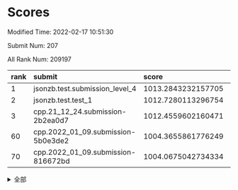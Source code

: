 # Scores

Modified Time: 2022-02-17 10:51:30

Submit Num: 207

All Rank Num: 209197

| rank |               submit               |       score        |       sigma        | pk_num |
| :--- | :--------------------------------- | :----------------- | :----------------- | :----- |
| 1    | jsonzb.test.submission_level_4     | 1013.2843232157705 | 0.8510479625152753 | 4041   |
| 2    | jsonzb.test.test_1                 | 1012.7280113296754 | 0.8098167090532113 | 4045   |
| 3    | cpp.21_12_24.submission-2b2ea0d7   | 1012.4559602160471 | 0.7850205233888483 | 4044   |
| 60   | cpp.2022_01_09.submission-5b0e3de2 | 1004.3655861776249 | 0.7158644222384007 | 4045   |
| 70   | cpp.2022_01_09.submission-816672bd | 1004.0675042734334 | 0.7167427641643626 | 4039   |


<details>
<summary>全部</summary>

| rank |                 submit                 |       score        |       sigma        | pk_num |
| :--- | :------------------------------------- | :----------------- | :----------------- | :----- |
| 1    | jsonzb.test.submission_level_4         | 1013.2843232157705 | 0.8510479625152753 | 4041   |
| 2    | jsonzb.test.test_1                     | 1012.7280113296754 | 0.8098167090532113 | 4045   |
| 3    | cpp.21_12_24.submission-2b2ea0d7       | 1012.4559602160471 | 0.7850205233888483 | 4044   |
| 4    | gobigger.level_3.submission_level_3_35 | 1012.1888312893592 | 0.8110528410382455 | 4038   |
| 5    | gobigger.level_3.submission_level_3_15 | 1011.2247191979055 | 0.7754322601552972 | 4041   |
| 6    | gobigger.level_3.submission_level_3_4  | 1011.0189321617495 | 0.7611508713991254 | 4039   |
| 7    | gobigger.level_3.submission_level_3_19 | 1010.784885273854  | 0.7576502663230721 | 4043   |
| 8    | gobigger.level_3.submission_level_3_32 | 1010.7810273169903 | 0.7649798925266695 | 4044   |
| 9    | gobigger.level_3.submission_level_3_29 | 1010.7194462170168 | 0.7676492941550344 | 4047   |
| 10   | gobigger.level_3.submission_level_3_14 | 1010.6069578957704 | 0.7681462620070579 | 4044   |
| 11   | gobigger.level_3.submission_level_3_36 | 1010.374315374554  | 0.7550130635537947 | 4036   |
| 12   | gobigger.level_3.submission_level_3_44 | 1010.2971043420542 | 0.7747228422201717 | 4043   |
| 13   | gobigger.level_3.submission_level_3_18 | 1010.2492235150962 | 0.7626817760300095 | 4050   |
| 14   | gobigger.level_3.submission_level_3_0  | 1010.1931727380455 | 0.7394534890254074 | 4044   |
| 15   | gobigger.level_3.submission_level_3_26 | 1010.1791968206239 | 0.7522566197440352 | 4050   |
| 16   | gobigger.level_3.submission_level_3_16 | 1010.124734762821  | 0.7539072508261813 | 4041   |
| 17   | gobigger.level_3.submission_level_3_41 | 1010.1187085749398 | 0.7653129003494464 | 4041   |
| 18   | gobigger.level_3.submission_level_3_31 | 1010.0705431079258 | 0.7741178585779154 | 4036   |
| 19   | gobigger.level_3.submission_level_3_49 | 1010.0417247544349 | 0.7457554564979223 | 4042   |
| 20   | gobigger.level_3.submission_level_3_8  | 1010.0234731959787 | 0.7531909774028808 | 4037   |
| 21   | gobigger.level_3.submission_level_3_20 | 1009.9784163681607 | 0.7618042100646188 | 4039   |
| 22   | gobigger.level_3.submission_level_3_12 | 1009.9627342309676 | 0.7500664610783971 | 4045   |
| 23   | gobigger.level_3.submission_level_3_45 | 1009.9296375901687 | 0.7524118271441587 | 4045   |
| 24   | gobigger.level_3.submission_level_3_17 | 1009.9119556124813 | 0.7822662565758196 | 4042   |
| 25   | gobigger.level_3.submission_level_3_23 | 1009.9104236473333 | 0.7623865429019636 | 4039   |
| 26   | gobigger.level_3.submission_level_3_27 | 1009.8867581910189 | 0.7614022548975562 | 4046   |
| 27   | gobigger.level_3.submission_level_3_28 | 1009.8679167214561 | 0.7533257808382573 | 4043   |
| 28   | gobigger.level_3.submission_level_3_6  | 1009.867372822871  | 0.7596932432796906 | 4047   |
| 29   | gobigger.level_3.submission_level_3_48 | 1009.8469770639729 | 0.7519737560048514 | 4042   |
| 30   | gobigger.level_3.submission_level_3_47 | 1009.7866355160255 | 0.7359022182585286 | 4047   |
| 31   | gobigger.level_3.submission_level_3_33 | 1009.7744797621053 | 0.755462268298941  | 4037   |
| 32   | gobigger.level_3.submission_level_3_40 | 1009.7539497665811 | 0.7582339202008942 | 4038   |
| 33   | gobigger.level_3.submission_level_3_22 | 1009.6461960456297 | 0.7718043197980244 | 4043   |
| 34   | gobigger.level_3.submission_level_3_30 | 1009.5032538278266 | 0.7587092175900124 | 4048   |
| 35   | gobigger.level_3.submission_level_3_7  | 1009.4507660117573 | 0.7377608890660211 | 4046   |
| 36   | gobigger.level_3.submission_level_3_43 | 1009.4051629354327 | 0.7529259288536738 | 4042   |
| 37   | gobigger.level_3.submission_level_3_2  | 1009.3467893577599 | 0.7414573911913735 | 4044   |
| 38   | gobigger.level_3.submission_level_3_10 | 1009.3360879733069 | 0.7490653607365226 | 4039   |
| 39   | gobigger.level_3.submission_level_3_24 | 1009.3057531554338 | 0.7626493823863761 | 4041   |
| 40   | gobigger.level_3.submission_level_3_37 | 1009.2642247883039 | 0.7391116639268428 | 4039   |
| 41   | gobigger.level_3.submission_level_3_39 | 1009.2555933931649 | 0.7589982577743724 | 4039   |
| 42   | gobigger.level_3.submission_level_3_5  | 1009.2431296904259 | 0.7548625887111026 | 4042   |
| 43   | gobigger.level_3.submission_level_3_38 | 1009.2242364900985 | 0.7394069298338786 | 4049   |
| 44   | gobigger.level_3.submission_level_3_25 | 1009.2224519251782 | 0.7441240029799706 | 4035   |
| 45   | gobigger.level_3.submission_level_3_1  | 1009.1754286696655 | 0.7387450745675175 | 4038   |
| 46   | gobigger.level_3.submission_level_3_42 | 1009.1684853809605 | 0.751614438574911  | 4045   |
| 47   | gobigger.level_3.submission_level_3_13 | 1009.123541287484  | 0.7530085967393935 | 4042   |
| 48   | gobigger.level_3.submission_level_3_46 | 1009.04916616293   | 0.7728719586022127 | 4048   |
| 49   | gobigger.level_3.submission_level_3_34 | 1008.9281380633963 | 0.724718854844938  | 4040   |
| 50   | gobigger.level_3.submission_level_3_3  | 1008.8506171070961 | 0.7537586713171008 | 4042   |
| 51   | gobigger.level_3.submission_level_3_11 | 1008.7835897897316 | 0.7305741854829338 | 4037   |
| 52   | gobigger.level_3.submission_level_3_9  | 1008.602914700466  | 0.7330438747325626 | 4050   |
| 53   | gobigger.level_3.submission_level_3_21 | 1007.86091901098   | 0.7309346509815976 | 4047   |
| 54   | gobigger.level_1.submission_level_1_14 | 1005.2188057977604 | 0.7274986173634689 | 4045   |
| 55   | gobigger.level_1.submission_level_1_42 | 1004.6134380023141 | 0.7043328796903482 | 4041   |
| 56   | gobigger.level_1.submission_level_1_12 | 1004.5587231618836 | 0.7210234801446275 | 4042   |
| 57   | gobigger.level_1.submission_level_1_20 | 1004.5079430845706 | 0.7259370438394137 | 4043   |
| 58   | gobigger.level_1.submission_level_1_32 | 1004.4999207159033 | 0.7154917398149016 | 4042   |
| 59   | gobigger.level_1.submission_level_1_4  | 1004.4376840103806 | 0.7264323634421915 | 4043   |
| 60   | cpp.2022_01_09.submission-5b0e3de2     | 1004.3655861776249 | 0.7158644222384007 | 4045   |
| 61   | gobigger.level_1.submission_level_1_1  | 1004.3257026778451 | 0.7244417524380175 | 4046   |
| 62   | gobigger.level_1.submission_level_1_44 | 1004.3247365612131 | 0.7227390058277456 | 4041   |
| 63   | gobigger.level_1.submission_level_1_18 | 1004.2881673326112 | 0.7160715663757156 | 4042   |
| 64   | gobigger.level_1.submission_level_1_33 | 1004.2217709918202 | 0.7092858757692156 | 4040   |
| 65   | gobigger.level_1.submission_level_1_26 | 1004.2210261254833 | 0.7259986926115048 | 4044   |
| 66   | gobigger.level_1.submission_level_1_6  | 1004.1969027042304 | 0.7110181461553009 | 4044   |
| 67   | gobigger.level_1.submission_level_1_45 | 1004.1689533205458 | 0.7130845941639542 | 4042   |
| 68   | gobigger.level_1.submission_level_1_47 | 1004.1291081809601 | 0.7186676540874566 | 4038   |
| 69   | gobigger.level_1.submission_level_1_15 | 1004.117819538301  | 0.7183466629069806 | 4047   |
| 70   | cpp.2022_01_09.submission-816672bd     | 1004.0675042734334 | 0.7167427641643626 | 4039   |
| 71   | gobigger.level_1.submission_level_1_37 | 1003.8639148387272 | 0.7265249748076632 | 4041   |
| 72   | gobigger.level_1.submission_level_1_39 | 1003.8592004647799 | 0.7239301397990662 | 4043   |
| 73   | gobigger.level_1.submission_level_1_28 | 1003.8314576221309 | 0.7207077540573443 | 4039   |
| 74   | gobigger.level_1.submission_level_1_31 | 1003.8229932288153 | 0.7124719338411356 | 4049   |
| 75   | gobigger.level_1.submission_level_1_49 | 1003.8081823438381 | 0.7054131887201608 | 4041   |
| 76   | gobigger.level_1.submission_level_1_23 | 1003.7967641100233 | 0.717586845869859  | 4045   |
| 77   | gobigger.level_1.submission_level_1_38 | 1003.6879545456441 | 0.7153043386553564 | 4039   |
| 78   | gobigger.level_1.submission_level_1_5  | 1003.5967606757653 | 0.7253381289663421 | 4041   |
| 79   | gobigger.level_1.submission_level_1_40 | 1003.5641985704948 | 0.7058574690759907 | 4044   |
| 80   | gobigger.level_1.submission_level_1_7  | 1003.5579996060214 | 0.7129554887367304 | 4046   |
| 81   | gobigger.level_1.submission_level_1_41 | 1003.4861412891036 | 0.7022182899168598 | 4047   |
| 82   | gobigger.level_1.submission_level_1_2  | 1003.3945269773611 | 0.706202376359048  | 4040   |
| 83   | gobigger.level_1.submission_level_1_16 | 1003.3661306308277 | 0.7168336420347394 | 4040   |
| 84   | gobigger.level_1.submission_level_1_11 | 1003.3555322528018 | 0.7172992699677689 | 4043   |
| 85   | gobigger.level_1.submission_level_1_35 | 1003.3437585878207 | 0.7073681748766919 | 4039   |
| 86   | gobigger.level_1.submission_level_1_9  | 1003.3195743144586 | 0.7108602378986695 | 4036   |
| 87   | gobigger.level_1.submission_level_1_46 | 1003.2958395280419 | 0.7065081379761935 | 4042   |
| 88   | gobigger.level_1.submission_level_1_17 | 1003.2300661548679 | 0.7211662392379663 | 4046   |
| 89   | gobigger.level_1.submission_level_1_43 | 1003.1768241361104 | 0.7207682330262271 | 4043   |
| 90   | gobigger.level_1.submission_level_1_48 | 1003.0493718371401 | 0.7149297946023004 | 4042   |
| 91   | gobigger.level_1.submission_level_1_8  | 1003.0390658296822 | 0.7088846895221571 | 4045   |
| 92   | gobigger.level_1.submission_level_1_27 | 1002.959051123418  | 0.713094703260249  | 4041   |
| 93   | gobigger.level_1.submission_level_1_30 | 1002.8322172525325 | 0.7191042761924101 | 4041   |
| 94   | gobigger.level_1.submission_level_1_25 | 1002.7362316733087 | 0.7121485880460157 | 4046   |
| 95   | gobigger.level_1.submission_level_1_13 | 1002.7141147546574 | 0.7160748486177598 | 4034   |
| 96   | gobigger.level_1.submission_level_1_34 | 1002.5884984124477 | 0.7089588666182363 | 4042   |
| 97   | gobigger.level_1.submission_level_1_24 | 1002.5663451895409 | 0.7115438598999883 | 4046   |
| 98   | gobigger.level_1.submission_level_1_0  | 1002.5523630383667 | 0.7074803503894507 | 4047   |
| 99   | gobigger.level_1.submission_level_1_29 | 1002.5318895956631 | 0.7225457788921166 | 4043   |
| 100  | gobigger.level_1.submission_level_1_10 | 1002.5316587304976 | 0.7133724670260324 | 4047   |
| 101  | gobigger.level_1.submission_level_1_3  | 1002.3160257695295 | 0.7086175926118861 | 4041   |
| 102  | gobigger.level_1.submission_level_1_36 | 1001.9921851072087 | 0.7063370192563202 | 4039   |
| 103  | gobigger.level_1.submission_level_1_22 | 1001.9092234581356 | 0.7114773800170181 | 4048   |
| 104  | gobigger.level_1.submission_level_1_21 | 1001.802203315867  | 0.7227985434929017 | 4040   |
| 105  | gobigger.level_1.submission_level_1_19 | 1001.791099570441  | 0.7153756545863008 | 4038   |
| 106  | gobigger.random.submission_random_48   | 997.6365471946916  | 0.7190740139991953 | 4043   |
| 107  | gobigger.random.submission_random_28   | 997.1624522103627  | 0.7010090175330261 | 4049   |
| 108  | gobigger.random.submission_random_47   | 996.9942952703304  | 0.7068682090579418 | 4041   |
| 109  | gobigger.random.submission_random_13   | 996.9062217811552  | 0.7119824353002022 | 4043   |
| 110  | gobigger.random.submission_random_37   | 996.8015791137709  | 0.7107944407278902 | 4043   |
| 111  | gobigger.random.submission_random_27   | 996.7941088139798  | 0.7071435800858678 | 4042   |
| 112  | gobigger.random.submission_random_11   | 996.7328298634889  | 0.7103192354989196 | 4044   |
| 113  | gobigger.random.submission_random_38   | 996.6932167310408  | 0.7224645659705279 | 4040   |
| 114  | gobigger.random.submission_random_25   | 996.6460545597273  | 0.7128714592759562 | 4040   |
| 115  | gobigger.random.submission_random_12   | 996.5183771559216  | 0.7110036764238215 | 4041   |
| 116  | gobigger.random.submission_random_16   | 996.510339337576   | 0.7092892762508534 | 4043   |
| 117  | gobigger.random.submission_random_31   | 996.4903468918993  | 0.7204339366155476 | 4040   |
| 118  | gobigger.random.submission_random_3    | 996.4308230687029  | 0.6983077339173711 | 4041   |
| 119  | gobigger.random.submission_random_15   | 996.3999038121701  | 0.7115149410318012 | 4049   |
| 120  | gobigger.random.submission_random_22   | 996.3853540082915  | 0.6897619195549258 | 4044   |
| 121  | gobigger.random.submission_random_32   | 996.3819372445047  | 0.699493771965431  | 4041   |
| 122  | gobigger.random.submission_random_44   | 996.3587682371328  | 0.7146950990620428 | 4046   |
| 123  | gobigger.random.submission_random_26   | 996.3031156865445  | 0.7026617845653659 | 4037   |
| 124  | gobigger.random.submission_random_45   | 996.2218673619413  | 0.7104643373866356 | 4038   |
| 125  | gobigger.random.submission_random_42   | 996.1994267257181  | 0.7225868364763943 | 4047   |
| 126  | gobigger.random.submission_random_6    | 996.1793994980047  | 0.7218071705053863 | 4042   |
| 127  | gobigger.random.submission_random_35   | 996.0900164853887  | 0.7061913511508515 | 4047   |
| 128  | gobigger.random.submission_random_33   | 996.0889766496932  | 0.7199856581434866 | 4048   |
| 129  | gobigger.random.submission_random_49   | 996.0012767021806  | 0.7226893587949099 | 4034   |
| 130  | gobigger.random.submission_random_46   | 995.9944472622893  | 0.7031405981886223 | 4048   |
| 131  | gobigger.random.submission_random_18   | 995.9187589449764  | 0.7207866387520222 | 4044   |
| 132  | gobigger.random.submission_random_2    | 995.8788823264356  | 0.702657488107298  | 4046   |
| 133  | gobigger.random.submission_random_40   | 995.8139605651827  | 0.7071634879480952 | 4044   |
| 134  | gobigger.random.submission_random_43   | 995.7633084192993  | 0.7074174325103149 | 4043   |
| 135  | gobigger.random.submission_random_19   | 995.6952971838027  | 0.7099352344203089 | 4045   |
| 136  | gobigger.random.submission_random_5    | 995.6900004459474  | 0.7077231024094833 | 4040   |
| 137  | gobigger.random.submission_random_10   | 995.6768173246537  | 0.6979849739707527 | 4047   |
| 138  | gobigger.random.submission_random_14   | 995.6698122403367  | 0.7242279286798775 | 4041   |
| 139  | gobigger.random.submission_random_39   | 995.6470755421246  | 0.7059066704726746 | 4043   |
| 140  | gobigger.random.submission_random_0    | 995.5950963704444  | 0.7144841408930075 | 4045   |
| 141  | gobigger.random.submission_random_4    | 995.5916663379132  | 0.7045505409560476 | 4045   |
| 142  | gobigger.random.submission_random_41   | 995.5436921083312  | 0.7178297575152697 | 4041   |
| 143  | gobigger.random.submission_random_29   | 995.5364963625785  | 0.7146471762139888 | 4041   |
| 144  | gobigger.random.submission_random_34   | 995.4475622581344  | 0.7190713104492156 | 4044   |
| 145  | gobigger.random.submission_random_8    | 995.4163393473901  | 0.6974839134415763 | 4046   |
| 146  | gobigger.random.submission_random_24   | 995.3213402557241  | 0.7146777394697733 | 4042   |
| 147  | gobigger.random.submission_random_7    | 995.3046420775299  | 0.7099586042014695 | 4042   |
| 148  | gobigger.random.submission_random_9    | 995.2791402871175  | 0.7065321894452439 | 4041   |
| 149  | gobigger.random.submission_random_1    | 995.2668636763127  | 0.7064012048459609 | 4046   |
| 150  | gobigger.random.submission_random_17   | 995.1946687746331  | 0.7200436505531009 | 4044   |
| 151  | gobigger.random.submission_random_20   | 995.016153592674   | 0.7207195974894547 | 4042   |
| 152  | gobigger.random.submission_random_23   | 994.7442977797017  | 0.7033375014496235 | 4038   |
| 153  | gobigger.random.submission_random_36   | 994.6320834961037  | 0.7116314396956617 | 4042   |
| 154  | gobigger.random.submission_random_30   | 994.5699540618768  | 0.7297456885732488 | 4039   |
| 155  | gobigger.random.submission_random_21   | 994.4780036341158  | 0.7243649194636427 | 4043   |
| 156  | gobigger.level_2.submission_level_2_38 | 993.9722178701046  | 0.7411916779559117 | 4046   |
| 157  | gobigger.level_2.submission_level_2_10 | 993.5231941726732  | 0.7388318106564755 | 4043   |
| 158  | gobigger.level_2.submission_level_2_36 | 993.2568608244021  | 0.7373487024932455 | 4039   |
| 159  | gobigger.level_2.submission_level_2_16 | 993.2281424868202  | 0.7325165588164617 | 4043   |
| 160  | gobigger.level_2.submission_level_2_17 | 993.2257566599136  | 0.7282400379806598 | 4043   |
| 161  | gobigger.level_2.submission_level_2_19 | 993.1241427838404  | 0.7278401619542895 | 4042   |
| 162  | gobigger.level_2.submission_level_2_21 | 993.083364245272   | 0.7501053680288575 | 4041   |
| 163  | gobigger.level_2.submission_level_2_22 | 993.0332017931572  | 0.7390112279791043 | 4037   |
| 164  | gobigger.level_2.submission_level_2_32 | 992.9975918823391  | 0.7468213273815626 | 4041   |
| 165  | gobigger.level_2.submission_level_2_18 | 992.8941394410921  | 0.7405176034070129 | 4039   |
| 166  | gobigger.level_2.submission_level_2_8  | 992.8435780080881  | 0.7546542972603543 | 4039   |
| 167  | gobigger.level_2.submission_level_2_6  | 992.8054044141613  | 0.7373999530458043 | 4040   |
| 168  | gobigger.level_2.submission_level_2_23 | 992.7845509516783  | 0.7405021332003585 | 4048   |
| 169  | gobigger.level_2.submission_level_2_30 | 992.7555946762308  | 0.7583311199612774 | 4039   |
| 170  | gobigger.level_2.submission_level_2_47 | 992.5657072083656  | 0.7337452258458563 | 4043   |
| 171  | gobigger.level_2.submission_level_2_44 | 992.5129507263474  | 0.75326801212203   | 4045   |
| 172  | gobigger.level_2.submission_level_2_39 | 992.4618614151938  | 0.7331780090468502 | 4038   |
| 173  | gobigger.level_2.submission_level_2_12 | 992.4592466285245  | 0.7576084796763385 | 4041   |
| 174  | gobigger.level_2.submission_level_2_9  | 992.3894521654778  | 0.7453219341285966 | 4042   |
| 175  | gobigger.level_2.submission_level_2_37 | 992.345215938391   | 0.7394287426288653 | 4043   |
| 176  | gobigger.level_2.submission_level_2_27 | 992.311915642163   | 0.7330425971044043 | 4039   |
| 177  | gobigger.level_2.submission_level_2_4  | 992.2860331182901  | 0.7288249503902925 | 4042   |
| 178  | gobigger.level_2.submission_level_2_41 | 992.2267626210479  | 0.7604184100997299 | 4039   |
| 179  | gobigger.level_2.submission_level_2_20 | 992.2219707992012  | 0.7658294649311386 | 4044   |
| 180  | gobigger.level_2.submission_level_2_14 | 992.1745562552655  | 0.7326937056169684 | 4043   |
| 181  | gobigger.level_2.submission_level_2_0  | 992.0543734315002  | 0.7306710934508827 | 4037   |
| 182  | gobigger.level_2.submission_level_2_15 | 991.9835357852606  | 0.7347603969273396 | 4044   |
| 183  | gobigger.level_2.submission_level_2_26 | 991.9802760019064  | 0.7458926246866657 | 4039   |
| 184  | gobigger.level_2.submission_level_2_43 | 991.9626834595402  | 0.748571410238288  | 4050   |
| 185  | gobigger.level_2.submission_level_2_13 | 991.934788312117   | 0.7646170653670459 | 4041   |
| 186  | gobigger.level_2.submission_level_2_35 | 991.9338074356747  | 0.7605111957919735 | 4043   |
| 187  | gobigger.level_2.submission_level_2_25 | 991.9046965790925  | 0.736030032087943  | 4044   |
| 188  | gobigger.level_2.submission_level_2_34 | 991.9012076448269  | 0.7477632238481834 | 4042   |
| 189  | gobigger.level_2.submission_level_2_7  | 991.8661920777747  | 0.7431373996657608 | 4041   |
| 190  | gobigger.level_2.submission_level_2_40 | 991.8264635600426  | 0.7434389658392033 | 4049   |
| 191  | gobigger.level_2.submission_level_2_33 | 991.6973087711325  | 0.770351819172322  | 4043   |
| 192  | gobigger.level_2.submission_level_2_5  | 991.6569449191811  | 0.751441139661718  | 4043   |
| 193  | gobigger.level_2.submission_level_2_31 | 991.6318356336047  | 0.7443533006573173 | 4041   |
| 194  | gobigger.level_2.submission_level_2_42 | 991.5444834808688  | 0.7654601548946096 | 4045   |
| 195  | gobigger.level_2.submission_level_2_1  | 991.5364117306167  | 0.75146643107117   | 4038   |
| 196  | gobigger.level_2.submission_level_2_11 | 991.3671035440522  | 0.748229976531915  | 4040   |
| 197  | gobigger.level_2.submission_level_2_24 | 991.353347754379   | 0.758058441606512  | 4049   |
| 198  | gobigger.level_2.submission_level_2_45 | 991.3139392394137  | 0.7612469809903728 | 4043   |
| 199  | gobigger.level_2.submission_level_2_49 | 991.0970202375431  | 0.74230602904399   | 4040   |
| 200  | gobigger.level_2.submission_level_2_28 | 990.8301945550635  | 0.7513053219046851 | 4045   |
| 201  | gobigger.level_2.submission_level_2_2  | 990.8216077256673  | 0.7569374116809408 | 4036   |
| 202  | gobigger.level_2.submission_level_2_48 | 990.2296472274148  | 0.7451020001488283 | 4042   |
| 203  | gobigger.level_2.submission_level_2_29 | 990.1379964665099  | 0.7912192156685764 | 4042   |
| 204  | gobigger.level_2.submission_level_2_46 | 990.1024817406999  | 0.770939186958939  | 4044   |
| 205  | gobigger.level_2.submission_level_2_3  | 989.9029870052111  | 0.7677435376569464 | 4035   |
| 206  | gobigger.none.submission_none_1        | 979.0556732712308  | 1.2039380064715928 | 4045   |
| 207  | gobigger.none.submission_none_0        | 975.1317433256866  | 1.497035034464323  | 4046   |

</details>